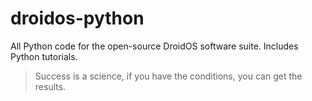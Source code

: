 # droidos-python
All Python code for the open-source DroidOS software suite. Includes Python tutorials.

>Success is a science, if you have the conditions, you can get the results.
